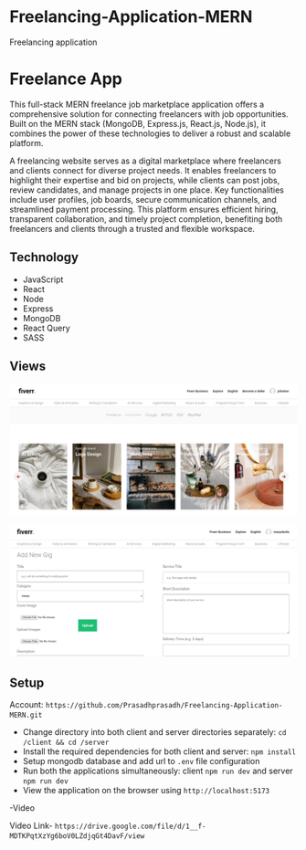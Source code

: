# Freelancing-Application-MERN
Freelancing application


# Freelance App

This full-stack MERN freelance job marketplace application offers a comprehensive solution for connecting freelancers with job opportunities. Built on the MERN stack (MongoDB, Express.js, React.js, Node.js), it combines the power of these technologies to deliver a robust and scalable platform.

A freelancing website serves as a digital marketplace where freelancers and clients connect for diverse project needs. It enables freelancers to highlight their expertise and bid on projects, while clients can post jobs, review candidates, and manage projects in one place. Key functionalities include user profiles, job boards, secure communication channels, and streamlined payment processing. This platform ensures efficient hiring, transparent collaboration, and timely project completion, benefiting both freelancers and clients through a trusted and flexible workspace.



## Technology

- JavaScript
- React
- Node
- Express
- MongoDB
- React Query
- SASS

## Views

<p align="center">
  <img src="pics/capture1.PNG" width="800" />
</p>

<p align="center">
  <img src="pics/capture2.PNG" width="800" />
</p>

## Setup

  Account:  `https://github.com/Prasadhprasadh/Freelancing-Application-MERN.git`
- Change directory into both client and server directories separately: `cd /client && cd /server`
- Install the required dependencies for both client and server: `npm install`
- Setup mongodb database and add url to `.env` file configuration
- Run both the applications simultaneously: client `npm run dev` and server `npm run dev`
- View the application on the browser using `http://localhost:5173`

-Video  

  Video Link- `https://drive.google.com/file/d/1__f-MDTKPqtXzYg6boV0LZdjqGt4DavF/view`